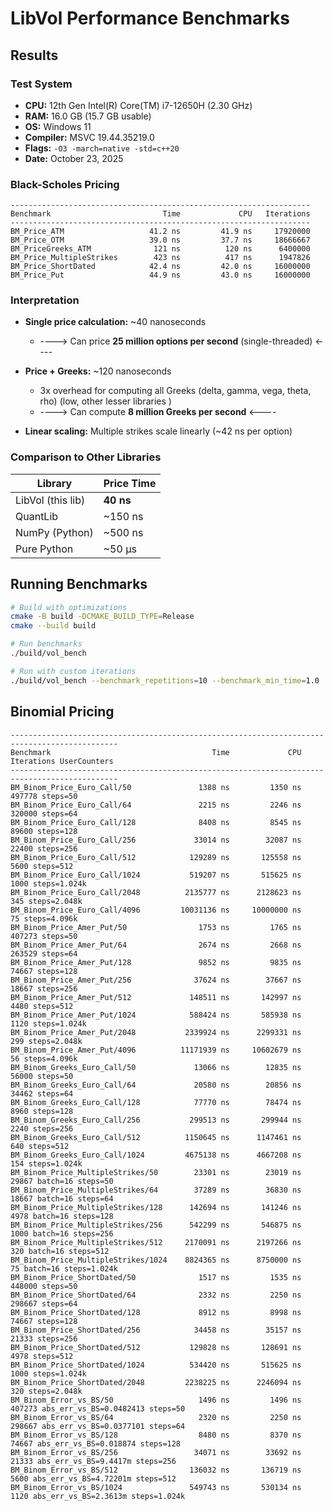 # LibVol Performance Benchmarks

## Results

### Test System
- **CPU:** 12th Gen Intel(R) Core(TM) i7-12650H (2.30 GHz)
- **RAM:** 16.0 GB (15.7 GB usable)
- **OS:** Windows 11
- **Compiler:** MSVC 19.44.35219.0
- **Flags:** `-O3 -march=native -std=c++20`
- **Date:** October 23, 2025


### Black-Scholes Pricing
```
-------------------------------------------------------------------
Benchmark                         Time             CPU   Iterations
-------------------------------------------------------------------
BM_Price_ATM                   41.2 ns         41.9 ns     17920000
BM_Price_OTM                   39.0 ns         37.7 ns     18666667
BM_PriceGreeks_ATM              121 ns          120 ns      6400000
BM_Price_MultipleStrikes        423 ns          417 ns      1947826
BM_Price_ShortDated            42.4 ns         42.0 ns     16000000
BM_Price_Put                   44.9 ns         43.0 ns     16000000
```

### Interpretation

- **Single price calculation:** ~40 nanoseconds
  - ----> Can price **25 million options per second** (single-threaded) <----
  
- **Price + Greeks:** ~120 nanoseconds
  - 3x overhead for computing all Greeks (delta, gamma, vega, theta, rho) (low, other lesser libraries )
  - ----> Can compute **8 million Greeks per second** <----

- **Linear scaling:** Multiple strikes scale linearly (~42 ns per option)

### Comparison to Other Libraries

| Library          | Price Time |
|------------------|------------|
| LibVol (this lib)| **40 ns**  |
| QuantLib         | ~150 ns    |
| NumPy (Python)   | ~500 ns    |
| Pure Python      | ~50 μs     |

## Running Benchmarks
```bash
# Build with optimizations
cmake -B build -DCMAKE_BUILD_TYPE=Release
cmake --build build

# Run benchmarks
./build/vol_bench

# Run with custom iterations
./build/vol_bench --benchmark_repetitions=10 --benchmark_min_time=1.0
```

## Binomial Pricing
```
----------------------------------------------------------------------------------------------
Benchmark                                    Time             CPU   Iterations UserCounters
----------------------------------------------------------------------------------------------
BM_Binom_Price_Euro_Call/50               1388 ns         1350 ns       497778 steps=50
BM_Binom_Price_Euro_Call/64               2215 ns         2246 ns       320000 steps=64
BM_Binom_Price_Euro_Call/128              8408 ns         8545 ns        89600 steps=128
BM_Binom_Price_Euro_Call/256             33014 ns        32087 ns        22400 steps=256
BM_Binom_Price_Euro_Call/512            129289 ns       125558 ns         5600 steps=512
BM_Binom_Price_Euro_Call/1024           519207 ns       515625 ns         1000 steps=1.024k
BM_Binom_Price_Euro_Call/2048          2135777 ns      2128623 ns          345 steps=2.048k
BM_Binom_Price_Euro_Call/4096         10031136 ns     10000000 ns           75 steps=4.096k
BM_Binom_Price_Amer_Put/50                1753 ns         1765 ns       407273 steps=50
BM_Binom_Price_Amer_Put/64                2674 ns         2668 ns       263529 steps=64
BM_Binom_Price_Amer_Put/128               9852 ns         9835 ns        74667 steps=128
BM_Binom_Price_Amer_Put/256              37624 ns        37667 ns        18667 steps=256
BM_Binom_Price_Amer_Put/512             148511 ns       142997 ns         4480 steps=512
BM_Binom_Price_Amer_Put/1024            588424 ns       585938 ns         1120 steps=1.024k
BM_Binom_Price_Amer_Put/2048           2339924 ns      2299331 ns          299 steps=2.048k
BM_Binom_Price_Amer_Put/4096          11171939 ns     10602679 ns           56 steps=4.096k
BM_Binom_Greeks_Euro_Call/50             13066 ns        12835 ns        56000 steps=50
BM_Binom_Greeks_Euro_Call/64             20580 ns        20856 ns        34462 steps=64
BM_Binom_Greeks_Euro_Call/128            77770 ns        78474 ns         8960 steps=128
BM_Binom_Greeks_Euro_Call/256           299513 ns       299944 ns         2240 steps=256
BM_Binom_Greeks_Euro_Call/512          1150645 ns      1147461 ns          640 steps=512
BM_Binom_Greeks_Euro_Call/1024         4675138 ns      4667208 ns          154 steps=1.024k
BM_Binom_Price_MultipleStrikes/50        23301 ns        23019 ns        29867 batch=16 steps=50
BM_Binom_Price_MultipleStrikes/64        37289 ns        36830 ns        18667 batch=16 steps=64
BM_Binom_Price_MultipleStrikes/128      142694 ns       141246 ns         4978 batch=16 steps=128
BM_Binom_Price_MultipleStrikes/256      542299 ns       546875 ns         1000 batch=16 steps=256
BM_Binom_Price_MultipleStrikes/512     2170091 ns      2197266 ns          320 batch=16 steps=512
BM_Binom_Price_MultipleStrikes/1024    8824365 ns      8750000 ns           75 batch=16 steps=1.024k
BM_Binom_Price_ShortDated/50              1517 ns         1535 ns       448000 steps=50
BM_Binom_Price_ShortDated/64              2332 ns         2250 ns       298667 steps=64
BM_Binom_Price_ShortDated/128             8912 ns         8998 ns        74667 steps=128
BM_Binom_Price_ShortDated/256            34458 ns        35157 ns        21333 steps=256
BM_Binom_Price_ShortDated/512           129828 ns       128691 ns         4978 steps=512
BM_Binom_Price_ShortDated/1024          534420 ns       515625 ns         1000 steps=1.024k
BM_Binom_Price_ShortDated/2048         2238225 ns      2246094 ns          320 steps=2.048k
BM_Binom_Error_vs_BS/50                   1496 ns         1496 ns       407273 abs_err_vs_BS=0.0482413 steps=50
BM_Binom_Error_vs_BS/64                   2320 ns         2250 ns       298667 abs_err_vs_BS=0.0377101 steps=64
BM_Binom_Error_vs_BS/128                  8480 ns         8370 ns        74667 abs_err_vs_BS=0.018874 steps=128
BM_Binom_Error_vs_BS/256                 34071 ns        33692 ns        21333 abs_err_vs_BS=9.4417m steps=256
BM_Binom_Error_vs_BS/512                136032 ns       136719 ns         5600 abs_err_vs_BS=4.72201m steps=512
BM_Binom_Error_vs_BS/1024               549743 ns       530134 ns         1120 abs_err_vs_BS=2.3613m steps=1.024k
```